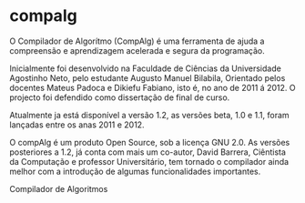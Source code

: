 compalg
=======

O Compilador de Algorítmo (CompAlg) é uma ferramenta de ajuda a compreensão e aprendizagem acelerada e segura da programação.

Inicialmente foi desenvolvido na Faculdade de Ciências da Universidade Agostinho Neto, pelo estudante Augusto Manuel Bilabila, Orientado
pelos docentes Mateus Padoca e Dikiefu Fabiano, isto é, no ano de 2011 á 2012. O projecto foi defendido como dissertação de final de curso.

Atualmente ja está disponível a versão 1.2, as versões beta, 1.0 e 1.1, foram lançadas entre os anas 2011 e 2012.

O compAlg é um produto Open Source, sob a licença GNU 2.0. As versões posteriores a 1.2, já conta com mais um co-autor, David Barrera, Ciêntista 
da Computação e professor Universitário, tem tornado o compilador ainda melhor com a introdução de algumas funcionalidades importantes.

Compilador de Algoritmos
